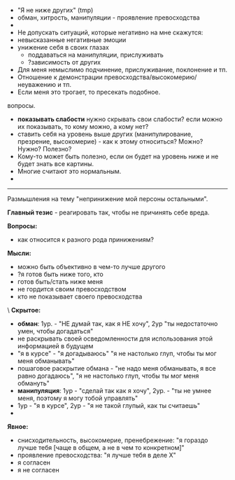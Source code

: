 - "Я не ниже других" (tmp)
 - обман, хитрость, манипуляции - проявление превосходства
 - 
- Не допускать ситуаций, которые негативно на мне скажутся: 
 - невысказанные негативные эмоции
 - унижение себя в своих глазах
    - поддаваться на манипуляции, прислуживать
    - ?зависимость от других
- Для меня немыслимо подчинение, прислуживание, поклонение и тп.
- Отношение к демонстрации превосходства/высокомерию/неуважению и тп.
 - Если меня это трогает, то пресекать подобное.

вопросы.
- **показывать слабости** нужно скрывать свои слабости? если можно их показывать, то кому можно, а кому нет?
- ставить себя на уровень выше других (манипулирование, презрение, высокомерие) - как к этому относиться? Можно? Нужно? Полезно?
 - Кому-то может быть полезно, если он будет на уровень ниже и не будет знать все картины.
 - Многие считают это нормальным.
 - 

--- 

Размышления на тему "непринижение мой персоны остальными".

**Главный тезис** - реагировать так, чтобы не причинять себе вреда.

**Вопросы:** 
- как относится к разного рода принижениям?

**Мысли:**
- можно быть объективно в чем-то лучше другого
- ?я готов быть ниже того, кто 
 - готов быть/стать ниже меня
 - не гордится своим превосходством
 - кто не показывает своего превосходства


\ 
**Скрытое:**

- **обман**: 1ур. - "НЕ думай так, как я НЕ хочу", 2ур "ты недостаточно умен, чтобы догадаться"
 - не раскрывать своей осведомленности для использования этой информацией в будущем
 - "я в курсе" - "я догадываюсь" "я не настолько глуп, чтобы ты мог меня обманывать"
 - пошаговое раскрытие обмана - "не надо меня обманывать, я все равно догадаюсь", "я не настолько глуп, чтобы ты мог меня обмануть"
- **манипуляция**: 1ур - "сделай так как я хочу", 2ур. - "ты не умнее меня, поэтому я могу тобой управлять"
 - 1ур - "я в курсе", 2ур - "я не такой глупый, как ты считаешь"
 - 
 
 
**Явное:** 
- снисходительность, высокомерие, пренебрежение: "я гораздо лучше тебя [чаще в общем, а не в чем то конкретном]"
- проявление превосходства: "я лучше тебя в деле Х"
 - я согласен
 - я не согласен
